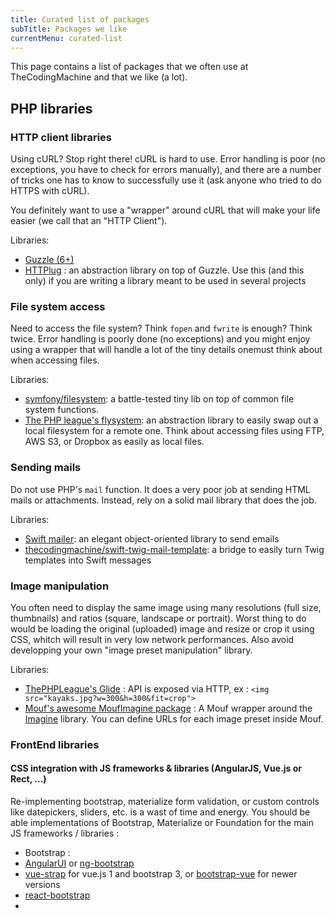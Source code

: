 ```yaml
---
title: Curated list of packages
subTitle: Packages we like
currentMenu: curated-list
---
```


This page contains a list of packages that we often use at TheCodingMachine and that we like (a lot).

## PHP libraries

### HTTP client libraries

Using cURL? Stop right there! cURL is hard to use. Error handling is poor (no exceptions, you have to check for errors manually), and there are a number of tricks one has to know to successfully use it (ask anyone who tried to do HTTPS with cURL).

You definitely want to use a "wrapper" around cURL that will make your life easier (we call that an "HTTP Client").

Libraries:

- [Guzzle (6+)](http://docs.guzzlephp.org/en/latest/)
- [HTTPlug](https://github.com/php-http/httplug) : an abstraction library on top of Guzzle. Use this (and this only) if you are writing a library meant to be used in several projects

### File system access

Need to access the file system? Think `fopen` and `fwrite` is enough? Think twice. Error handling is poorly done (no exceptions) and you might enjoy using a wrapper that will handle a lot of the tiny details onemust think about when accessing files.
 
Libraries:

- [symfony/filesystem](http://symfony.com/doc/current/components/filesystem.html): a battle-tested tiny lib on top of common file system functions.
- [The PHP league's flysystem](https://flysystem.thephpleague.com/): an abstraction library to easily swap out a local filesystem for a remote one. Think about accessing files using FTP, AWS S3, or Dropbox as easily as local files.

### Sending mails

Do not use PHP's `mail` function. It does a very poor job at sending HTML mails or attachments. Instead, rely on a solid mail library that does the job.

Libraries:

- [Swift mailer](http://swiftmailer.org/): an elegant object-oriented library to send emails
- [thecodingmachine/swift-twig-mail-template](https://github.com/thecodingmachine/swift-twig-mail-template): a bridge to easily turn Twig templates into Swift messages

### Image manipulation

You often need to display the same image using many resolutions (full size, thumbnails) and ratios (square, landscape or portrait). Worst thing to do would be loading the original (uploaded) image and resize or crop it using CSS, whitch will result in very low network performances. Also avoid developping your own "image preset manipulation" library.

Libraries:

- [ThePHPLeague's Glide](http://glide.thephpleague.com) : API is exposed via HTTP, ex : ```<img src="kayaks.jpg?w=300&h=300&fit=crop">```
- [Mouf's awesome MoufImagine package](https://github.com/thecodingmachine/utils.graphics.mouf-imagine) : A Mouf wrapper around the [Imagine](https://github.com/avalanche123/Imagine) library. You can define URLs for each image preset inside Mouf.

### FrontEnd libraries

#### CSS integration with JS frameworks & libraries (AngularJS, Vue.js or Rect, ...)
Re-implementing bootstrap, materialize form validation, or custom controls like datepickers, sliders, etc. is a wast of time and energy. You should be able implementations of Bootstrap, Materialize or Foundation for the main JS frameworks / libraries :

 - Bootstrap : 
  - [AngularUI](https://angular-ui.github.io/bootstrap/) or [ng-bootstrap](https://ng-bootstrap.github.io/#/home)
  - [vue-strap](https://github.com/yuche/vue-strap) for vue.js 1 and bootstrap 3, or [bootstrap-vue](https://bootstrap-vue.github.io/) for newer versions
  - [react-bootstrap](https://github.com/react-bootstrap/react-bootstrap)
 - 
   
